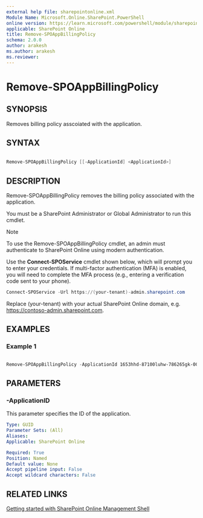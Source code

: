 ```yaml
---
external help file: sharepointonline.xml
Module Name: Microsoft.Online.SharePoint.PowerShell
online version: https://learn.microsoft.com/powershell/module/sharepoint-online/Remove-SPOAppBillingPolicy
applicable: SharePoint Online
title: Remove-SPOAppBillingPolicy
schema: 2.0.0
author: arakesh
ms.author: arakesh
ms.reviewer:
---
```


# Remove-SPOAppBillingPolicy

## SYNOPSIS

Removes billing policy asscoiated with the application.

## SYNTAX

```powershell

Remove-SPOAppBillingPolicy [[-ApplicationId] <ApplicationId>] 
```

## DESCRIPTION

Remove-SPOAppBillingPolicy removes the billing policy associated with the application. 

You must be a SharePoint Administrator or Global Administrator to run this cmdlet.

> [!NOTE]
> To use the Remove-SPOAppBillingPolicy cmdlet, an admin must authenticate to SharePoint Online using modern authentication.
>
> Use the **Connect-SPOService** cmdlet shown below, which will prompt you to enter your credentials. If multi-factor authentication (MFA) is enabled, you will need to complete the MFA process (e.g., entering a verification code sent to your phone).
> 
>```powershell
> Connect-SPOService -Url https://(your-tenant)-admin.sharepoint.com
>```
Replace (your-tenant) with your actual SharePoint Online domain, e.g. https://contoso-admin.sharepoint.com. 

## EXAMPLES

### Example 1

```powershell

Remove-SPOAppBillingPolicy -ApplicationId 1653hhd-87100luhw-786265gk-00asa00

```
## PARAMETERS

### -ApplicationID

This parameter specifies the ID of the  application.
 
```yaml
Type: GUID
Parameter Sets: (All)
Aliases:
Applicable: SharePoint Online

Required: True
Position: Named
Default value: None
Accept pipeline input: False
Accept wildcard characters: False
```

## RELATED LINKS

[Getting started with SharePoint Online Management Shell](/powershell/sharepoint/sharepoint-online/connect-sharepoint-online?view=sharepoint-ps)
